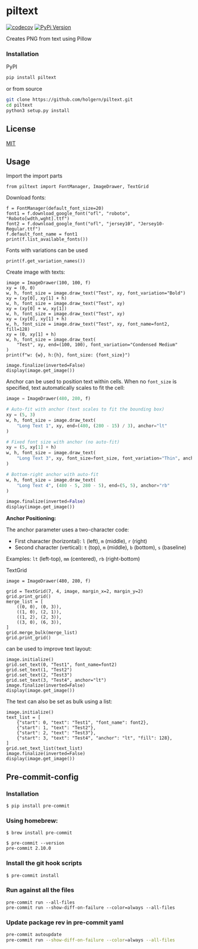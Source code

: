# piltext

[![codecov](https://codecov.io/gh/holgern/piltext/graph/badge.svg?token=VyIU0ZxwpD)](https://codecov.io/gh/holgern/piltext)
[![PyPi Version](https://img.shields.io/pypi/v/piltext.svg)](https://pypi.python.org/pypi/piltext/)

Creates PNG from text using Pillow

### Installation

PyPI

```bash
pip install piltext
```

or from source

```bash
git clone https://github.com/holgern/piltext.git
cd piltext
python3 setup.py install
```

## License

[MIT](https://choosealicense.com/licenses/mit/)

## Usage

Import the import parts

```
from piltext import FontManager, ImageDrawer, TextGrid
```

Download fonts:

```
f = FontManager(default_font_size=20)
font1 = f.download_google_font("ofl", "roboto", "Roboto[wdth,wght].ttf")
font2 = f.download_google_font("ofl", "jersey10", "Jersey10-Regular.ttf")
f.default_font_name = font1
print(f.list_available_fonts())
```

Fonts with variations can be used

```
print(f.get_variation_names())
```

Create image with texts:

```
image = ImageDrawer(100, 100, f)
xy = (0, 0)
w, h, font_size = image.draw_text("Test", xy, font_variation="Bold")
xy = (xy[0], xy[1] + h)
w, h, font_size = image.draw_text("Test", xy)
xy = (xy[0] + w, xy[1])
w, h, font_size = image.draw_text("Test", xy)
xy = (xy[0], xy[1] + h)
w, h, font_size = image.draw_text("Test", xy, font_name=font2, fill=128)
xy = (0, xy[1] + h)
w, h, font_size = image.draw_text(
    "Test", xy, end=(100, 100), font_variation="Condensed Medium"
)
print(f"w: {w}, h:{h}, font_size: {font_size}")

image.finalize(inverted=False)
display(image.get_image())
```

Anchor can be used to position text within cells. When no `font_size` is specified, text automatically scales to fit the cell:

```python
image = ImageDrawer(480, 280, f)

# Auto-fit with anchor (text scales to fit the bounding box)
xy = (5, 3)
w, h, font_size = image.draw_text(
    "Long Text 1", xy, end=(480, (280 - 15) / 3), anchor="lt"
)

# Fixed font size with anchor (no auto-fit)
xy = (5, xy[1] + h)
w, h, font_size = image.draw_text(
    "Long Text 3", xy, font_size=font_size, font_variation="Thin", anchor="lt"
)

# Bottom-right anchor with auto-fit
w, h, font_size = image.draw_text(
    "Long Text 4", (480 - 5, 280 - 5), end=(5, 5), anchor="rb"
)

image.finalize(inverted=False)
display(image.get_image())
```

**Anchor Positioning:**

The anchor parameter uses a two-character code:
- First character (horizontal): `l` (left), `m` (middle), `r` (right)
- Second character (vertical): `t` (top), `m` (middle), `b` (bottom), `s` (baseline)

Examples: `lt` (left-top), `mm` (centered), `rb` (right-bottom)

TextGrid

```
image = ImageDrawer(480, 280, f)

grid = TextGrid(7, 4, image, margin_x=2, margin_y=2)
grid.print_grid()
merge_list = [
    ((0, 0), (0, 3)),
    ((1, 0), (2, 1)),
    ((1, 2), (2, 3)),
    ((3, 0), (6, 3)),
]
grid.merge_bulk(merge_list)
grid.print_grid()
```

can be used to improve text layout:

```
image.initialize()
grid.set_text(0, "Test1", font_name=font2)
grid.set_text(1, "Test2")
grid.set_text(2, "Test3")
grid.set_text(3, "Test4", anchor="lt")
image.finalize(inverted=False)
display(image.get_image())
```

The text can also be set as bulk using a list:

```
image.initialize()
text_list = [
    {"start": 0, "text": "Test1", "font_name": font2},
    {"start": 1, "text": "Test2"},
    {"start": 2, "text": "Test3"},
    {"start": 3, "text": "Test4", "anchor": "lt", "fill": 128},
]
grid.set_text_list(text_list)
image.finalize(inverted=False)
display(image.get_image())
```

## Pre-commit-config

### Installation

```
$ pip install pre-commit
```

### Using homebrew:

```
$ brew install pre-commit
```

```
$ pre-commit --version
pre-commit 2.10.0
```

### Install the git hook scripts

```
$ pre-commit install
```

### Run against all the files

```
pre-commit run --all-files
pre-commit run --show-diff-on-failure --color=always --all-files
```

### Update package rev in pre-commit yaml

```bash
pre-commit autoupdate
pre-commit run --show-diff-on-failure --color=always --all-files
```
